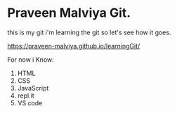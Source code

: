 # Praveen Malviya Git.
this is my git i'm learning the git so let's see how it goes.

https://praveen-malviya.github.io/learningGit/

For now i Know:
1. HTML
1. CSS
1. JavaScript
1. repl.it
1. VS code
